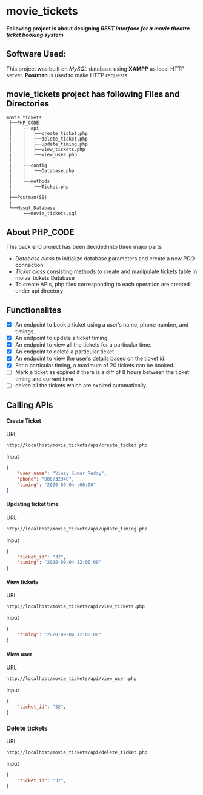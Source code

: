 # movie_tickets

#### Following project is about designing *REST interface for a movie theatre ticket booking system*

## Software Used:
This project was built on *MySQL* database using **XAMPP** as local HTTP server.
**Postman** is used to make HTTP requests.

## movie_tickets project has following Files and Directories
```
movie_tickets
 ├──PHP_CODE
 |    ├──api
 |    |   ├──create_ticket.php
 |    |   ├──delete_ticket.php
 |    |   ├──update_timing.php
 |    |   ├──view_tickets.php
 |    |   └──view_user.php
 |    |
 |    ├──config
 |    |   └──Database.php
 |    |   
 |    └──methods
 |        └──Ticket.php
 |
 ├──Postman(SS)
 |
 └──Mysql_Database
      └──movie_tickets.sql
```

## About PHP_CODE

This back end project has been devided into three major parts
- *Database class* to initialize database parameters and create a new *PDO* connection 
- *Ticket class* consisting methods to create and manipulate tickets table in moive_tickets Database
- To create APIs, php files corresponding to each operation are created under api directory

## Functionalites

- [x] An endpoint to book a ticket using a user’s name, phone number, and timings.
- [x] An endpoint to update a ticket timing.
- [x] An endpoint to view all the tickets for a particular time.
- [x] An endpoint to delete a particular ticket.
- [x] An endpoint to view the user’s details based on the ticket id.
- [x] For a particular timing, a maximum of 20 tickets can be booked.
- [ ] Mark a ticket as expired if there is a diff of 8 hours between the ticket timing and current
time
- [ ] delete all the tickets which are expired automatically.

## Calling APIs

#### Create Ticket
URL
```
http://localhost/movie_tickets/api/create_ticket.php
```

Input
```JSON
{
    "user_name": "Vinay Kumar Reddy",
    "phone": "886732340",
    "timing": "2020-09-04 :00:00"
}
```
#### Updating ticket time

URL
```
http://localhost/movie_tickets/api/update_timing.php
```

Input
```json
{
    "ticket_id": "32",
    "timing": "2020-09-04 12:00:00"
}
```
#### View tickets

URL
```
http://localhost/movie_tickets/api/view_tickets.php
```

Input
```json
{
    "timing": "2020-09-04 12:00:00"
}
```

#### View user

URL
```
http://localhost/movie_tickets/api/view_user.php
```

Input
```json
{
    "ticket_id": "32",
}
```
### Delete tickets

URL
```
http://localhost/movie_tickets/api/delete_ticket.php
```
Input
```json
{
    "ticket_id": "32",
}
```
